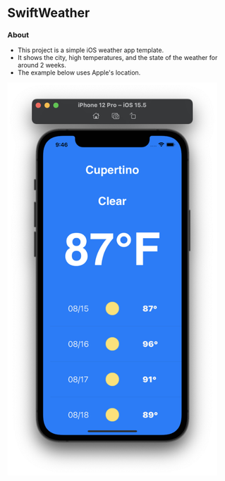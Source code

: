 # SwiftWeather

### About
- This project is a simple iOS weather app template.
- It shows the city, high temperatures, and the state of the weather for around 2 weeks.
- The example below uses Apple's location.

<img src="Example.png" alt="Example of the weather app" style="width:476px; height:893px;"/>
